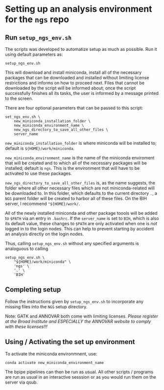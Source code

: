 
# Setting up an analysis environment for the `ngs` repo

## Run `setup_ngs_env.sh`

The scripts was developed to automatize setup as much as possible.
Run it using default parameters as:

```
setup_ngs_env.sh
```

This will download and install miniconda, install all of the necessary packages that can be downloaded and installed without limiting license restrictions and informs on how to proceed next. Files that cannot be downloaded by the script will be informed about; once the script successfully finishes all its tasks, the user is informed by a message printed to the screen.

There are four optional parameters that can be passed to this script:

```
set_ngs_env.sh \
	new_miniconda_installation_folder \
	new_miniconda_environment_name \
	new_ngs_directory_to_save_all_other_files \
	server_name
```

`new_miniconda_installation_folder` is where miniconda will be installed to; default is `${HOME}/work/miniconda`.

`new_miniconda_environment_name` is the name of the miniconda enviroment that will be created and to which all of the necessary packages will be installed; default is `ngs`. This is the environment that will have to be activated to use these packages.

`new_ngs_directory_to_save_all_other_files` is, as the name suggests, the folder where all other necessary files which are not miniconda-related will be downloaded to. In this folder, which defaults to the current directory `.`, a `NGS` parent folder will be created to harbor all of these files. On the BIH server, I recommend `"${HOME}/work/`.

All of the newly installed miniconda and other package toools will be added to `$PATH` via an entry in `.bashrc`. If the `server_name` is set to `BIH`, which is also its default value, these changes to `$PATH` are only activated when one is *not* logged in to the login nodes. This can help to prevent starting by accident an analysis directly on the login nodes.

Thus, calling `setup_ngs_env.sh` without any specified arguments is analoguous to calling
```
setup_ngs_env.sh \
	"${HOME}/work/miniconda" \
	'ngs' \
	'.' \
	'BIH'
```

## Completing setup
Follow the instructions given by `setup_ngs_env.sh` to incorporate any missing files into the `NGS` setup directory.

Note: GATK and ANNOVAR both come with limiting licenses. *Please register at the Broad Institute and ESPECIALLY the ANNOVAR website to comply with these licenses!!!*


## Using / Activating the set up environment
To activate the miniconda environmnent, use:
```
conda activate new_miniconda_environment_name
```

The bpipe pipelines can then be run as usual. All other scripts / programs are run as usual in an interactive sesssion or as you would run them on the server via qsub.
